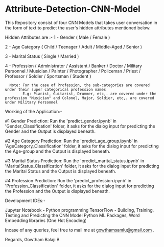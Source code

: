 # Attribute-Detection-CNN-Model

This Repository consist of four CNN Models that takes user conversation in the form of text to predict the user's hidden attributes mentioned below.

Hidden Attributes are :-
  1 - Gender ( Male / Female )
  
  2 - Age Category ( Child / Teenager / Adult / Middle-Aged / Senior ) 
  
  3 - Marital Status ( Single / Married )
  
  4 - Profession ( Administrator / Assistant / Banker / Doctor / Military Personnel / Musician / Painter / Photographer / Policeman / Priest / Professor / Soldier / Sportsman / Student )
  
      Note: For the case of Profession, the sub-categories are covered under their super categorical profession names
            E.g: Pianist, Guitarist, Drummer, etc,. are covered under the profession "Musician" and Colonel, Major, Soldier, etc,. are covered under Military Personnel


Working of the Application:-

  #1 Gender Prediction:
      Run the 'predict_gender.ipynb' in 'Gender_Classification' folder, it asks for the dialog input for predicting the Gender and the Output is displayed beneath.
      
  #2 Age Category Prediction:
      Run the 'predict_age_group.ipynb' in 'AgeCategory_Classification' folder, it asks for the dialog input for predicting the Age-group and the Output is displayed beneath.
      
  #3 Marital Status Prediction:
      Run the 'predict_marital_status.ipynb' in 'MaritalStatus_Classification' folder, it asks for the dialog input for predicting the Marital Status and the Output is displayed beneath.
      
  #4 Profession Prediction:
      Run the 'predict_profession.ipynb' in 'Profession_Classification' folder, it asks for the dialog input for predicting the Profession and the Output is displayed beneath.
      

Development IDEs:-
  
  Jupyter Notebook - Python programming
  TensorFlow - Building, Training, Testing and Predicting the CNN Model
  Python ML Packages, Word Embedding libraries (One Hot Encoding)

Incase of any queries, feel free to mail me at gowthamsamlu@gmail.com .

Regards,
Gowtham Balaji B
